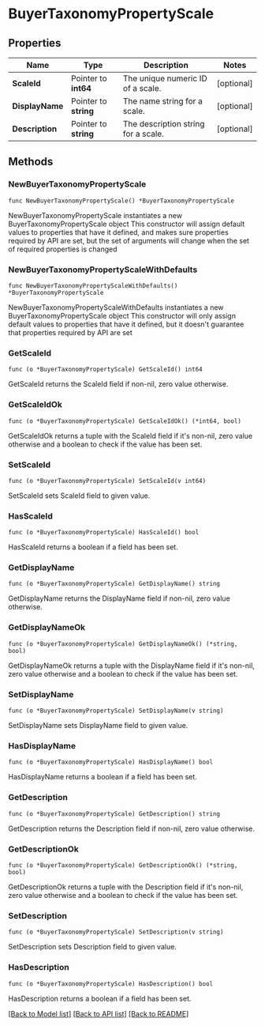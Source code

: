 # BuyerTaxonomyPropertyScale

## Properties

Name | Type | Description | Notes
------------ | ------------- | ------------- | -------------
**ScaleId** | Pointer to **int64** | The unique numeric ID of a scale. | [optional] 
**DisplayName** | Pointer to **string** | The name string for a scale. | [optional] 
**Description** | Pointer to **string** | The description string for a scale. | [optional] 

## Methods

### NewBuyerTaxonomyPropertyScale

`func NewBuyerTaxonomyPropertyScale() *BuyerTaxonomyPropertyScale`

NewBuyerTaxonomyPropertyScale instantiates a new BuyerTaxonomyPropertyScale object
This constructor will assign default values to properties that have it defined,
and makes sure properties required by API are set, but the set of arguments
will change when the set of required properties is changed

### NewBuyerTaxonomyPropertyScaleWithDefaults

`func NewBuyerTaxonomyPropertyScaleWithDefaults() *BuyerTaxonomyPropertyScale`

NewBuyerTaxonomyPropertyScaleWithDefaults instantiates a new BuyerTaxonomyPropertyScale object
This constructor will only assign default values to properties that have it defined,
but it doesn't guarantee that properties required by API are set

### GetScaleId

`func (o *BuyerTaxonomyPropertyScale) GetScaleId() int64`

GetScaleId returns the ScaleId field if non-nil, zero value otherwise.

### GetScaleIdOk

`func (o *BuyerTaxonomyPropertyScale) GetScaleIdOk() (*int64, bool)`

GetScaleIdOk returns a tuple with the ScaleId field if it's non-nil, zero value otherwise
and a boolean to check if the value has been set.

### SetScaleId

`func (o *BuyerTaxonomyPropertyScale) SetScaleId(v int64)`

SetScaleId sets ScaleId field to given value.

### HasScaleId

`func (o *BuyerTaxonomyPropertyScale) HasScaleId() bool`

HasScaleId returns a boolean if a field has been set.

### GetDisplayName

`func (o *BuyerTaxonomyPropertyScale) GetDisplayName() string`

GetDisplayName returns the DisplayName field if non-nil, zero value otherwise.

### GetDisplayNameOk

`func (o *BuyerTaxonomyPropertyScale) GetDisplayNameOk() (*string, bool)`

GetDisplayNameOk returns a tuple with the DisplayName field if it's non-nil, zero value otherwise
and a boolean to check if the value has been set.

### SetDisplayName

`func (o *BuyerTaxonomyPropertyScale) SetDisplayName(v string)`

SetDisplayName sets DisplayName field to given value.

### HasDisplayName

`func (o *BuyerTaxonomyPropertyScale) HasDisplayName() bool`

HasDisplayName returns a boolean if a field has been set.

### GetDescription

`func (o *BuyerTaxonomyPropertyScale) GetDescription() string`

GetDescription returns the Description field if non-nil, zero value otherwise.

### GetDescriptionOk

`func (o *BuyerTaxonomyPropertyScale) GetDescriptionOk() (*string, bool)`

GetDescriptionOk returns a tuple with the Description field if it's non-nil, zero value otherwise
and a boolean to check if the value has been set.

### SetDescription

`func (o *BuyerTaxonomyPropertyScale) SetDescription(v string)`

SetDescription sets Description field to given value.

### HasDescription

`func (o *BuyerTaxonomyPropertyScale) HasDescription() bool`

HasDescription returns a boolean if a field has been set.


[[Back to Model list]](../README.md#documentation-for-models) [[Back to API list]](../README.md#documentation-for-api-endpoints) [[Back to README]](../README.md)


